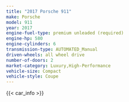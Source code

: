 ```yaml
---
title: "2017 Porsche 911"
make: Porsche
model: 911
year: 2017
engine-fuel-type: premium unleaded (required)
engine-hp: 580
engine-cylinders: 6
transmission-type: AUTOMATED_Manual
driven-wheels: all wheel drive
number-of-doors: 2
market-category: Luxury,High-Performance
vehicle-size: Compact
vehicle-style: Coupe
---
```


{{< car_info >}}
